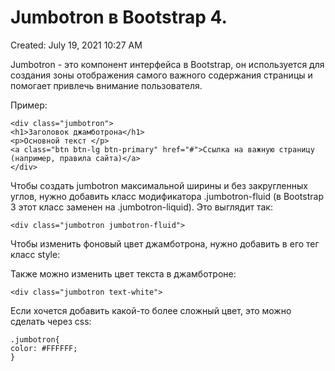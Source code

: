 # Jumbotron в Bootstrap 4.

Created: July 19, 2021 10:27 AM

Jumbotron - это компонент интерфейса в Bootstrap, он используется для создания зоны отображения самого важного содержания страницы и помогает привлечь внимание пользователя.

Пример:

```
<div class="jumbotron">
<h1>Заголовок джамботрона</h1>
<p>Основной текст </p>
<a class="btn btn-lg btn-primary" href="#">Ссылка на важную страницу (например, правила сайта)</a>
</div>
```

Чтобы создать jumbotron максимальной ширины и без закругленных углов, нужно добавить класс модификатора .jumbotron-fluid (в Bootstrap 3 этот класс заменен на .jumbotron-liquid). Это выглядит так:

```
<div class="jumbotron jumbotron-fluid"> 
```

Чтобы изменить фоновый цвет джамботрона, нужно добавить в его тег класс style:

Также можно изменить цвет текста в джамботроне:

```
<div class="jumbotron text-white">
```

Если хочется добавить какой-то более сложный цвет, это можно сделать через css:

```
.jumbotron{
color: #FFFFFF;
}
```